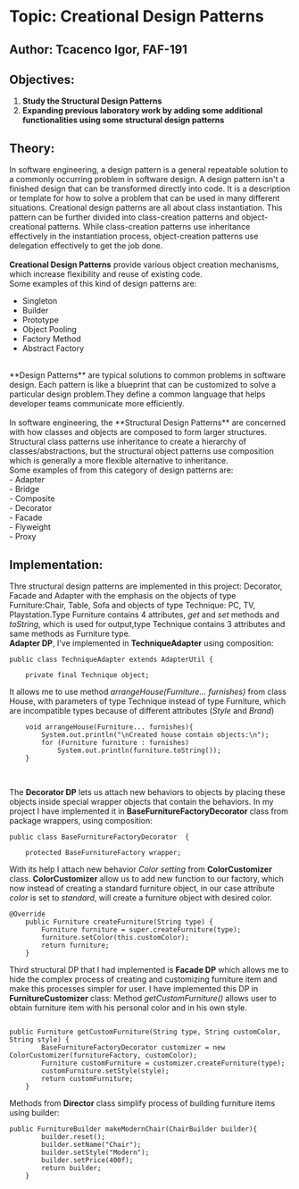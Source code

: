 # Topic: Creational Design Patterns
## Author: Tcacenco Igor, FAF-191
## Objectives:
1. **Study the Structural Design Patterns**<br>
2. **Expanding previous laboratory work by adding some additional functionalities using some structural design patterns**<br>

## Theory:
In software engineering, a design pattern is a general repeatable
 solution to a commonly occurring problem in software design.
 A design pattern isn't a finished design that can be transformed 
 directly into code. It is a description or template for how to 
 solve a problem that can be used in many different situations.
 Creational design patterns are all about class instantiation. 
 This pattern can be further divided into class-creation patterns 
 and object-creational patterns. 
While class-creation patterns use inheritance effectively in the
 instantiation process, object-creation patterns use delegation 
 effectively to get the job done.<br>
<br>
**Creational Design Patterns** provide various object creation mechanisms,
 which increase flexibility and reuse of existing code.<br>
Some examples of this kind of design patterns are:<br>
- Singleton
- Builder
- Prototype
- Object Pooling
- Factory Method
- Abstract Factory 
<br>
**Design Patterns** are typical solutions to common problems
in software design. Each pattern is like a blueprint
that can be customized to solve a particular
design problem.They define a common language that helps developer teams
communicate more efficiently.<br>
<br>
In software engineering, the **Structural Design Patterns** are concerned with how classes and objects are composed
 to form larger structures.
 Structural class patterns use inheritance to create a hierarchy of classes/abstractions,
 but the structural object patterns use composition which is generally a more flexible alternative to inheritance.<br>
Some examples of from this category of design patterns are:<br>
- Adapter<br>
- Bridge<br>
- Composite<br>
- Decorator<br>
- Facade<br>
- Flyweight<br>
- Proxy<br>

## Implementation:<br>
Thre structural design patterns are implemented in this project: Decorator, Facade and Adapter with 
the emphasis on the objects of type Furniture:Chair, Table, Sofa and objects of type Technique:
PC, TV, Playstation.Type Furniture contains 4 attributes, *get* and *set* methods and *toString*, which is used 
for output,type Technique contains 3 attributes and same methods as Furniture type.<br>
**Adapter DP**, I've implemented in **TechniqueAdapter** using composition:
```
public class TechniqueAdapter extends AdapterUtil {

    private final Technique object;
```
It allows me to use method _arrangeHouse(Furniture... furnishes)_ from class House, 
with parameters of type Technique instead of type Furniture, which are incompatible types because of different attributes (_Style_ and _Brand_)<br>

```
    void arrangeHouse(Furniture... furnishes){
        System.out.println("\nCreated house contain objects:\n");
        for (Furniture furniture : furnishes)
            System.out.println(furniture.toString());
    }
```
<br>

The __Decorator DP__  lets us attach new behaviors to objects by placing these objects inside special wrapper objects that contain the behaviors.
In my project I have implemented it in __BaseFurnitureFactoryDecorator__ class from package wrappers, using composition:
```
public class BaseFurnitureFactoryDecorator  {

    protected BaseFurnitureFactory wrapper;
```
With its help I attach new behavior _Color setting_ from __ColorCustomizer__ class.
__ColorCustomizer__ allow us to add new function to our factory, which now instead of creating a standard furniture object, in our case attribute _color_
is set to _standard_, will create a furniture object with desired color.
<br>

```
@Override
    public Furniture createFurniture(String type) {
        Furniture furniture = super.createFurniture(type);
        furniture.setColor(this.customColor);
        return furniture;
    }
```

Third structural DP that I had implemented is **Facade DP** which allows me to hide the complex process of creating  and customizing furniture item
and make this processes simpler for user. I have implemented this DP in **FurnitureCustomizer** class:
Method *getCustomFurniture()* allows user to obtain furniture item with his personal color and in his own style.

```

public Furniture getCustomFurniture(String type, String customColor, String style) {
        BaseFurnitureFactoryDecorator customizer = new ColorCustomizer(furnitureFactory, customColor);
        Furniture customFurniture = customizer.createFurniture(type);
        customFurniture.setStyle(style);
        return customFurniture;
    }
```

Methods from **Director** class simplify process of building furniture items using builder:
```
public FurnitureBuilder makeModernChair(ChairBuilder builder){
        builder.reset();
        builder.setName("Chair");
        builder.setStyle("Modern");
        builder.setPrice(400f);
        return builder;
    }
```
<br>

